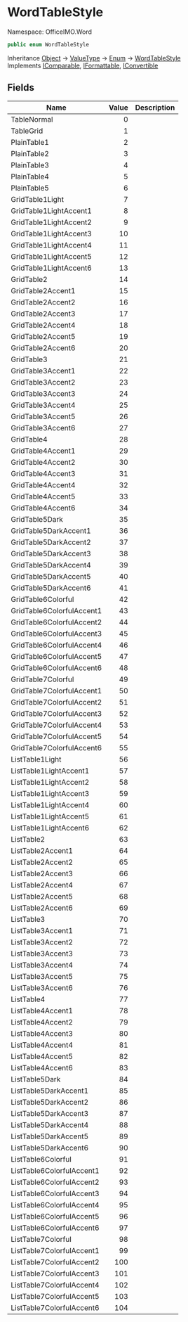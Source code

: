 # WordTableStyle

Namespace: OfficeIMO.Word

```csharp
public enum WordTableStyle
```

Inheritance [Object](https://docs.microsoft.com/en-us/dotnet/api/system.object) → [ValueType](https://docs.microsoft.com/en-us/dotnet/api/system.valuetype) → [Enum](https://docs.microsoft.com/en-us/dotnet/api/system.enum) → [WordTableStyle](./officeimo.word.wordtablestyle.md)<br>
Implements [IComparable](https://docs.microsoft.com/en-us/dotnet/api/system.icomparable), [IFormattable](https://docs.microsoft.com/en-us/dotnet/api/system.iformattable), [IConvertible](https://docs.microsoft.com/en-us/dotnet/api/system.iconvertible)

## Fields

| Name | Value | Description |
| --- | --: | --- |
| TableNormal | 0 |  |
| TableGrid | 1 |  |
| PlainTable1 | 2 |  |
| PlainTable2 | 3 |  |
| PlainTable3 | 4 |  |
| PlainTable4 | 5 |  |
| PlainTable5 | 6 |  |
| GridTable1Light | 7 |  |
| GridTable1LightAccent1 | 8 |  |
| GridTable1LightAccent2 | 9 |  |
| GridTable1LightAccent3 | 10 |  |
| GridTable1LightAccent4 | 11 |  |
| GridTable1LightAccent5 | 12 |  |
| GridTable1LightAccent6 | 13 |  |
| GridTable2 | 14 |  |
| GridTable2Accent1 | 15 |  |
| GridTable2Accent2 | 16 |  |
| GridTable2Accent3 | 17 |  |
| GridTable2Accent4 | 18 |  |
| GridTable2Accent5 | 19 |  |
| GridTable2Accent6 | 20 |  |
| GridTable3 | 21 |  |
| GridTable3Accent1 | 22 |  |
| GridTable3Accent2 | 23 |  |
| GridTable3Accent3 | 24 |  |
| GridTable3Accent4 | 25 |  |
| GridTable3Accent5 | 26 |  |
| GridTable3Accent6 | 27 |  |
| GridTable4 | 28 |  |
| GridTable4Accent1 | 29 |  |
| GridTable4Accent2 | 30 |  |
| GridTable4Accent3 | 31 |  |
| GridTable4Accent4 | 32 |  |
| GridTable4Accent5 | 33 |  |
| GridTable4Accent6 | 34 |  |
| GridTable5Dark | 35 |  |
| GridTable5DarkAccent1 | 36 |  |
| GridTable5DarkAccent2 | 37 |  |
| GridTable5DarkAccent3 | 38 |  |
| GridTable5DarkAccent4 | 39 |  |
| GridTable5DarkAccent5 | 40 |  |
| GridTable5DarkAccent6 | 41 |  |
| GridTable6Colorful | 42 |  |
| GridTable6ColorfulAccent1 | 43 |  |
| GridTable6ColorfulAccent2 | 44 |  |
| GridTable6ColorfulAccent3 | 45 |  |
| GridTable6ColorfulAccent4 | 46 |  |
| GridTable6ColorfulAccent5 | 47 |  |
| GridTable6ColorfulAccent6 | 48 |  |
| GridTable7Colorful | 49 |  |
| GridTable7ColorfulAccent1 | 50 |  |
| GridTable7ColorfulAccent2 | 51 |  |
| GridTable7ColorfulAccent3 | 52 |  |
| GridTable7ColorfulAccent4 | 53 |  |
| GridTable7ColorfulAccent5 | 54 |  |
| GridTable7ColorfulAccent6 | 55 |  |
| ListTable1Light | 56 |  |
| ListTable1LightAccent1 | 57 |  |
| ListTable1LightAccent2 | 58 |  |
| ListTable1LightAccent3 | 59 |  |
| ListTable1LightAccent4 | 60 |  |
| ListTable1LightAccent5 | 61 |  |
| ListTable1LightAccent6 | 62 |  |
| ListTable2 | 63 |  |
| ListTable2Accent1 | 64 |  |
| ListTable2Accent2 | 65 |  |
| ListTable2Accent3 | 66 |  |
| ListTable2Accent4 | 67 |  |
| ListTable2Accent5 | 68 |  |
| ListTable2Accent6 | 69 |  |
| ListTable3 | 70 |  |
| ListTable3Accent1 | 71 |  |
| ListTable3Accent2 | 72 |  |
| ListTable3Accent3 | 73 |  |
| ListTable3Accent4 | 74 |  |
| ListTable3Accent5 | 75 |  |
| ListTable3Accent6 | 76 |  |
| ListTable4 | 77 |  |
| ListTable4Accent1 | 78 |  |
| ListTable4Accent2 | 79 |  |
| ListTable4Accent3 | 80 |  |
| ListTable4Accent4 | 81 |  |
| ListTable4Accent5 | 82 |  |
| ListTable4Accent6 | 83 |  |
| ListTable5Dark | 84 |  |
| ListTable5DarkAccent1 | 85 |  |
| ListTable5DarkAccent2 | 86 |  |
| ListTable5DarkAccent3 | 87 |  |
| ListTable5DarkAccent4 | 88 |  |
| ListTable5DarkAccent5 | 89 |  |
| ListTable5DarkAccent6 | 90 |  |
| ListTable6Colorful | 91 |  |
| ListTable6ColorfulAccent1 | 92 |  |
| ListTable6ColorfulAccent2 | 93 |  |
| ListTable6ColorfulAccent3 | 94 |  |
| ListTable6ColorfulAccent4 | 95 |  |
| ListTable6ColorfulAccent5 | 96 |  |
| ListTable6ColorfulAccent6 | 97 |  |
| ListTable7Colorful | 98 |  |
| ListTable7ColorfulAccent1 | 99 |  |
| ListTable7ColorfulAccent2 | 100 |  |
| ListTable7ColorfulAccent3 | 101 |  |
| ListTable7ColorfulAccent4 | 102 |  |
| ListTable7ColorfulAccent5 | 103 |  |
| ListTable7ColorfulAccent6 | 104 |  |
